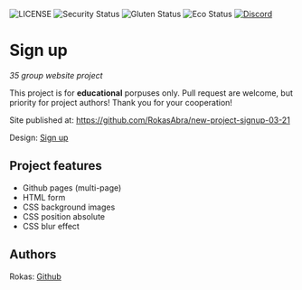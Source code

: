 ![LICENSE](https://img.shields.io/badge/license-MIT-blue.svg?style=flat-square)
![Security Status](https://img.shields.io/security-headers?label=Security&url=https%3A%2F%2Fgithub.com&style=flat-square)
![Gluten Status](https://img.shields.io/badge/Gluten-Free-green.svg)
![Eco Status](https://img.shields.io/badge/ECO-Friendly-green.svg)
[![Discord](https://discord.com/api/guilds/571393319201144843/widget.png)](https://discord.gg/dRwW4rw)

# Sign up

_35 group website project_

This project is for **educational** porpuses only. Pull request are welcome, but priority for project authors! Thank you for your cooperation!

Site published at: https://github.com/RokasAbra/new-project-signup-03-21

Design: [Sign up](https://cdn.discordapp.com/attachments/850245533838868480/850246368214908970/day1dr.png)

## Project features

- Github pages (multi-page)
- HTML form
- CSS background images
- CSS position absolute
- CSS blur effect

## Authors

Rokas: [Github](https://github.com/belauzas)
